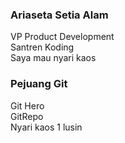### Ariaseta Setia Alam
VP Product Development
<br> Santren Koding
<br> Saya mau nyari kaos

### Pejuang Git
Git Hero
<br> GitRepo
<br> Nyari kaos 1 lusin

